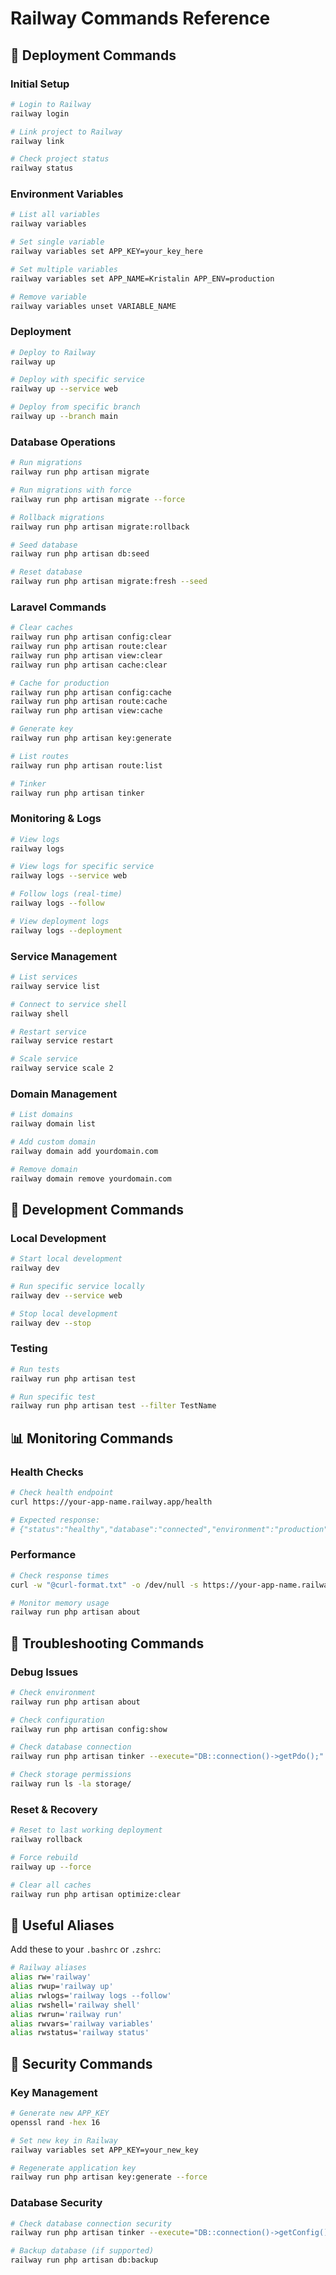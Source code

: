 # Railway Commands Reference

## 🚀 Deployment Commands

### Initial Setup
```bash
# Login to Railway
railway login

# Link project to Railway
railway link

# Check project status
railway status
```

### Environment Variables
```bash
# List all variables
railway variables

# Set single variable
railway variables set APP_KEY=your_key_here

# Set multiple variables
railway variables set APP_NAME=Kristalin APP_ENV=production

# Remove variable
railway variables unset VARIABLE_NAME
```

### Deployment
```bash
# Deploy to Railway
railway up

# Deploy with specific service
railway up --service web

# Deploy from specific branch
railway up --branch main
```

### Database Operations
```bash
# Run migrations
railway run php artisan migrate

# Run migrations with force
railway run php artisan migrate --force

# Rollback migrations
railway run php artisan migrate:rollback

# Seed database
railway run php artisan db:seed

# Reset database
railway run php artisan migrate:fresh --seed
```

### Laravel Commands
```bash
# Clear caches
railway run php artisan config:clear
railway run php artisan route:clear
railway run php artisan view:clear
railway run php artisan cache:clear

# Cache for production
railway run php artisan config:cache
railway run php artisan route:cache
railway run php artisan view:cache

# Generate key
railway run php artisan key:generate

# List routes
railway run php artisan route:list

# Tinker
railway run php artisan tinker
```

### Monitoring & Logs
```bash
# View logs
railway logs

# View logs for specific service
railway logs --service web

# Follow logs (real-time)
railway logs --follow

# View deployment logs
railway logs --deployment
```

### Service Management
```bash
# List services
railway service list

# Connect to service shell
railway shell

# Restart service
railway service restart

# Scale service
railway service scale 2
```

### Domain Management
```bash
# List domains
railway domain list

# Add custom domain
railway domain add yourdomain.com

# Remove domain
railway domain remove yourdomain.com
```

## 🔧 Development Commands

### Local Development
```bash
# Start local development
railway dev

# Run specific service locally
railway dev --service web

# Stop local development
railway dev --stop
```

### Testing
```bash
# Run tests
railway run php artisan test

# Run specific test
railway run php artisan test --filter TestName
```

## 📊 Monitoring Commands

### Health Checks
```bash
# Check health endpoint
curl https://your-app-name.railway.app/health

# Expected response:
# {"status":"healthy","database":"connected","environment":"production"}
```

### Performance
```bash
# Check response times
curl -w "@curl-format.txt" -o /dev/null -s https://your-app-name.railway.app

# Monitor memory usage
railway run php artisan about
```

## 🐛 Troubleshooting Commands

### Debug Issues
```bash
# Check environment
railway run php artisan about

# Check configuration
railway run php artisan config:show

# Check database connection
railway run php artisan tinker --execute="DB::connection()->getPdo();"

# Check storage permissions
railway run ls -la storage/
```

### Reset & Recovery
```bash
# Reset to last working deployment
railway rollback

# Force rebuild
railway up --force

# Clear all caches
railway run php artisan optimize:clear
```

## 📝 Useful Aliases

Add these to your `.bashrc` or `.zshrc`:

```bash
# Railway aliases
alias rw='railway'
alias rwup='railway up'
alias rwlogs='railway logs --follow'
alias rwshell='railway shell'
alias rwrun='railway run'
alias rwvars='railway variables'
alias rwstatus='railway status'
```

## 🔐 Security Commands

### Key Management
```bash
# Generate new APP_KEY
openssl rand -hex 16

# Set new key in Railway
railway variables set APP_KEY=your_new_key

# Regenerate application key
railway run php artisan key:generate --force
```

### Database Security
```bash
# Check database connection security
railway run php artisan tinker --execute="DB::connection()->getConfig();"

# Backup database (if supported)
railway run php artisan db:backup
``` 
